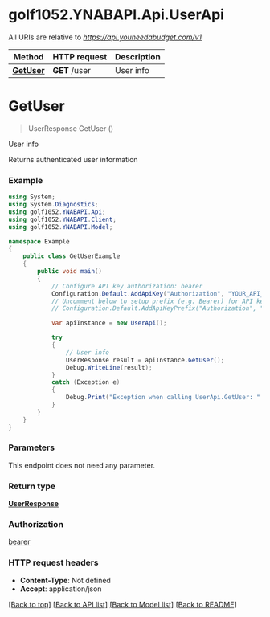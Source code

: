 # golf1052.YNABAPI.Api.UserApi

All URIs are relative to *https://api.youneedabudget.com/v1*

Method | HTTP request | Description
------------- | ------------- | -------------
[**GetUser**](UserApi.md#getuser) | **GET** /user | User info


<a name="getuser"></a>
# **GetUser**
> UserResponse GetUser ()

User info

Returns authenticated user information

### Example
```csharp
using System;
using System.Diagnostics;
using golf1052.YNABAPI.Api;
using golf1052.YNABAPI.Client;
using golf1052.YNABAPI.Model;

namespace Example
{
    public class GetUserExample
    {
        public void main()
        {
            // Configure API key authorization: bearer
            Configuration.Default.AddApiKey("Authorization", "YOUR_API_KEY");
            // Uncomment below to setup prefix (e.g. Bearer) for API key, if needed
            // Configuration.Default.AddApiKeyPrefix("Authorization", "Bearer");

            var apiInstance = new UserApi();

            try
            {
                // User info
                UserResponse result = apiInstance.GetUser();
                Debug.WriteLine(result);
            }
            catch (Exception e)
            {
                Debug.Print("Exception when calling UserApi.GetUser: " + e.Message );
            }
        }
    }
}
```

### Parameters
This endpoint does not need any parameter.

### Return type

[**UserResponse**](UserResponse.md)

### Authorization

[bearer](../README.md#bearer)

### HTTP request headers

 - **Content-Type**: Not defined
 - **Accept**: application/json

[[Back to top]](#) [[Back to API list]](../README.md#documentation-for-api-endpoints) [[Back to Model list]](../README.md#documentation-for-models) [[Back to README]](../README.md)

